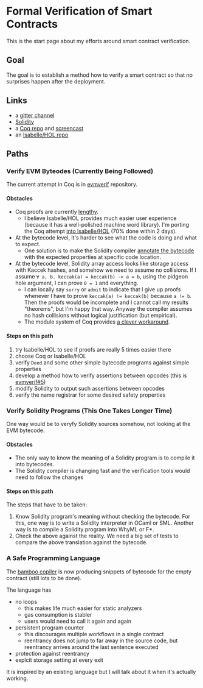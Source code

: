 # Formal Verification of Smart Contracts

This is the start page about my efforts around smart contract verification.

## Goal

The goal is to establish a method how to verify a smart contract so that
no surprises happen after the deployment.

## Links

* a [gitter channel](https://gitter.im/ethereum/formal-methods)
* [Solidity](https://gitter.im/ethereum/solidity/)
* a [Coq repo](https://github.com/pirapira/evmverif) and [screencast](https://youtu.be/Mzh4fyoaBJ0?list=PL9oaY6Y4QxRZybj86eGItGVApxLXVIXHz)
* an [Isabelle/HOL repo](https://github.com/pirapira/eth-isabelle)

## Paths

### Verify EVM Byteodes (Currently Being Followed)

The current attempt in Coq is in [evmverif](https://github.com/pirapira/evmverif/) repository.

#### Obstacles

* Coq proofs are currently [lengthy](https://github.com/pirapira/evmverif/blob/master/coq/example/managed_account_with_accumulators.v#L405).
    - I believe Isabelle/HOL provides much easier user experience (because it has a well-polished machine word library).  I'm porting the Coq attempt [into Isabelle/HOL](https://github.com/pirapira/eth-isabelle) (70% done within 2 days).
* At the bytecode level, it's harder to see what the code is doing and what to expect.
    - One solution is to make the Solidity compiler [annotate the bytecode](https://github.com/ethereum/solidity/issues/1178) with the expected properties at specific code location.
* At the bytecode level, Solidity array access looks like storage access with Kaccek hashes, and somehow we need to assume no collisions.  If I assume `∀ a, b. keccak(a) = keccak(b) -> a = b`, using the pidgeon hole argument, I can prove `0 = 1` and everything.
    - I can locally say `sorry` or `admit` to indicate that I give up proofs whenever I have to prove `keccak(a) != keccak(b)` because `a != b`.  Then the proofs would be incomplete and I cannot call my results "theorems", but I'm happy that way.  Anyway the compiler assumes no hash collisions without logical justification (but empirical).
	- The module system of Coq provides [a clever workaround](https://github.com/bitemyapp/ledgertheory/blob/master/CryptoHashes.v).

#### Steps on this path

1. try Isabelle/HOL to see if proofs are really 5 times easier there
2. choose Coq or Isabelle/HOL
3. verify `Deed` and some other simple bytecode programs against simple properties
4. develop a method how to verify assertions between opcodes (this is [evmverif#5](https://github.com/pirapira/evmverif/issues/5))
5. modify Solidity to output such assertions between opcodes
6. verify the name registrar for some desired safety properties


### Verify Solidity Programs (This One Takes Longer Time)

One way would be to veryfy Solidity sources somehow,
not looking at the EVM bytecode.

#### Obstacles

* The only way to know the meaning of a Solidity program is to compile it into bytecodes.
* The Solidity compiler is changing fast and the verification tools would need to follow the changes

#### Steps on this path

The steps that have to be taken:

1. Know Solidity program's meaning without checking the bytecode.  For this, one way is to write a Solidity interpreter in OCaml or SML.  Another way is to compile a Solidity program into WhyML or F*.
2. Check the above against the reality.  We need a big set of tests to compare the above translation against the bytecode.


### A Safe Programming Language

The [bamboo copiler](https://github.com/pirapira/bamboo) is now producing snippets of bytecode for the empty contract (still lots to be done).

The language has
* no loops
    - this makes life much easier for static analyzers
    - gas consumption is stabler
    - users would need to call it again and again
* persistent program counter
    - this discourages multiple workflows in a single contract
    - reentrancy does not jump to far away in the source code, but reentrancy arrives around the last sentence executed
* protection against reentrancy
* explcit storage setting at every exit

It is inspired by an existing language but I will talk about it when it's actually working.
